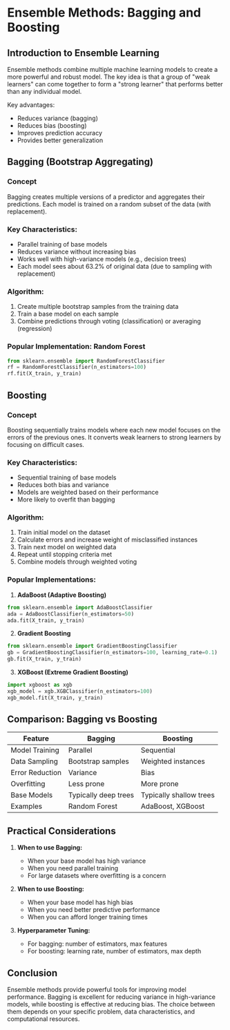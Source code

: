 # Ensemble Methods: Bagging and Boosting

## Introduction to Ensemble Learning
Ensemble methods combine multiple machine learning models to create a more powerful and robust model. The key idea is that a group of "weak learners" can come together to form a "strong learner" that performs better than any individual model.

Key advantages:
- Reduces variance (bagging)
- Reduces bias (boosting)
- Improves prediction accuracy
- Provides better generalization

## Bagging (Bootstrap Aggregating)

### Concept
Bagging creates multiple versions of a predictor and aggregates their predictions. Each model is trained on a random subset of the data (with replacement).

### Key Characteristics:
- Parallel training of base models
- Reduces variance without increasing bias
- Works well with high-variance models (e.g., decision trees)
- Each model sees about 63.2% of original data (due to sampling with replacement)

### Algorithm:
1. Create multiple bootstrap samples from the training data
2. Train a base model on each sample
3. Combine predictions through voting (classification) or averaging (regression)

### Popular Implementation: Random Forest
```python
from sklearn.ensemble import RandomForestClassifier
rf = RandomForestClassifier(n_estimators=100)
rf.fit(X_train, y_train)
```

## Boosting

### Concept
Boosting sequentially trains models where each new model focuses on the errors of the previous ones. It converts weak learners to strong learners by focusing on difficult cases.

### Key Characteristics:
- Sequential training of base models
- Reduces both bias and variance
- Models are weighted based on their performance
- More likely to overfit than bagging

### Algorithm:
1. Train initial model on the dataset
2. Calculate errors and increase weight of misclassified instances
3. Train next model on weighted data
4. Repeat until stopping criteria met
5. Combine models through weighted voting

### Popular Implementations:
1. **AdaBoost (Adaptive Boosting)**
```python
from sklearn.ensemble import AdaBoostClassifier
ada = AdaBoostClassifier(n_estimators=50)
ada.fit(X_train, y_train)
```

2. **Gradient Boosting**
```python
from sklearn.ensemble import GradientBoostingClassifier
gb = GradientBoostingClassifier(n_estimators=100, learning_rate=0.1)
gb.fit(X_train, y_train)
```

3. **XGBoost (Extreme Gradient Boosting)**
```python
import xgboost as xgb
xgb_model = xgb.XGBClassifier(n_estimators=100)
xgb_model.fit(X_train, y_train)
```

## Comparison: Bagging vs Boosting

| Feature          | Bagging                     | Boosting                     |
|------------------|----------------------------|-----------------------------|
| Model Training   | Parallel                   | Sequential                  |
| Data Sampling    | Bootstrap samples          | Weighted instances          |
| Error Reduction  | Variance                   | Bias                        |
| Overfitting      | Less prone                 | More prone                  |
| Base Models      | Typically deep trees       | Typically shallow trees     |
| Examples         | Random Forest              | AdaBoost, XGBoost           |

## Practical Considerations

1. **When to use Bagging:**
   - When your base model has high variance
   - When you need parallel training
   - For large datasets where overfitting is a concern

2. **When to use Boosting:**
   - When your base model has high bias
   - When you need better predictive performance
   - When you can afford longer training times

3. **Hyperparameter Tuning:**
   - For bagging: number of estimators, max features
   - For boosting: learning rate, number of estimators, max depth

## Conclusion
Ensemble methods provide powerful tools for improving model performance. Bagging is excellent for reducing variance in high-variance models, while boosting is effective at reducing bias. The choice between them depends on your specific problem, data characteristics, and computational resources.